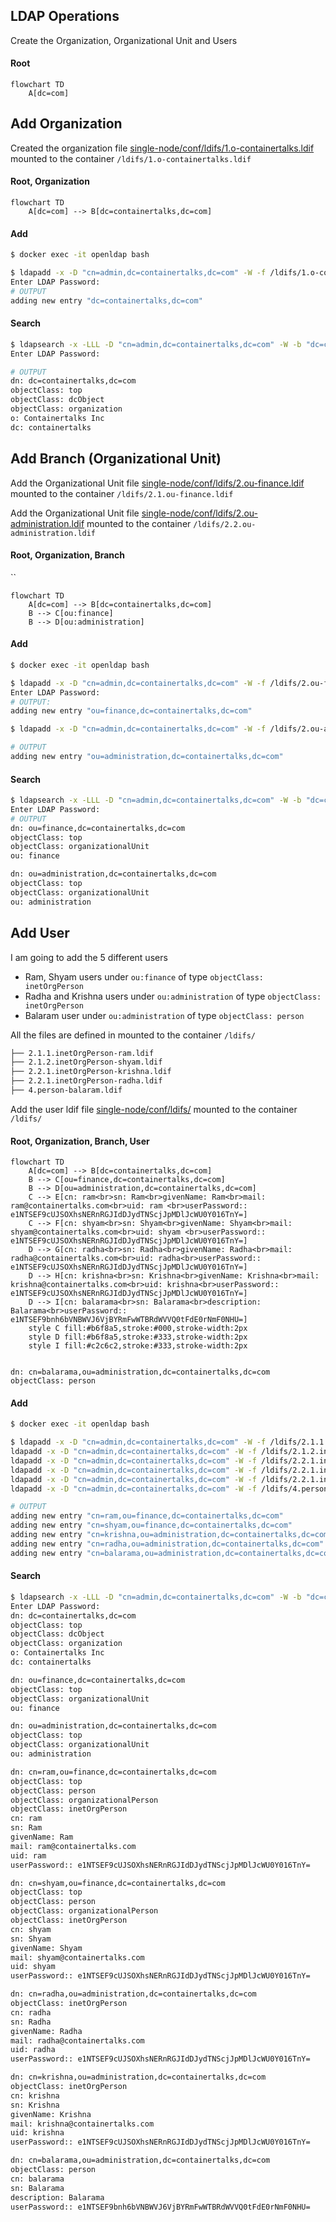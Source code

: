 ## LDAP Operations

Create the Organization, Organizational Unit and Users

#### Root
```mermaid
flowchart TD
    A[dc=com]
```
## Add Organization
Created the organization file [single-node/conf/ldifs/1.o-containertalks.ldif](https://github.com/jinnabaalu/openldap-tutorial/blob/main/single-node/conf/ldifs/1.o-containertalks.ldif) mounted to the container `/ldifs/1.o-containertalks.ldif`

#### Root, Organization
```mermaid
flowchart TD
    A[dc=com] --> B[dc=containertalks,dc=com]
```
#### Add
```bash
$ docker exec -it openldap bash

$ ldapadd -x -D "cn=admin,dc=containertalks,dc=com" -W -f /ldifs/1.o-containertalks.ldif 
Enter LDAP Password: 
# OUTPUT
adding new entry "dc=containertalks,dc=com"
```

#### Search 
```bash
$ ldapsearch -x -LLL -D "cn=admin,dc=containertalks,dc=com" -W -b "dc=containertalks,dc=com" "(objectClass=*)"
Enter LDAP Password: 

# OUTPUT
dn: dc=containertalks,dc=com
objectClass: top
objectClass: dcObject
objectClass: organization
o: Containertalks Inc
dc: containertalks
```
## Add Branch (Organizational Unit)

Add the Organizational Unit file [single-node/conf/ldifs/2.ou-finance.ldif](https://github.com/jinnabaalu/openldap-tutorial/blob/main/single-node/conf/ldifs/2.1.ou-finance.ldif ) mounted to the container `/ldifs/2.1.ou-finance.ldif`

Add the Organizational Unit file [single-node/conf/ldifs/2.ou-administration.ldif](https://github.com/jinnabaalu/openldap-tutorial/blob/main/single-node/conf/ldifs/2.2.ou-administration.ldif ) mounted to the container `/ldifs/2.2.ou-administration.ldif`

#### Root, Organization, Branch
``
```mermaid
flowchart TD
    A[dc=com] --> B[dc=containertalks,dc=com]
    B --> C[ou:finance]
    B --> D[ou:administration]
```
#### Add
```bash
$ docker exec -it openldap bash

$ ldapadd -x -D "cn=admin,dc=containertalks,dc=com" -W -f /ldifs/2.ou-finance.ldif 
Enter LDAP Password: 
# OUTPUT:
adding new entry "ou=finance,dc=containertalks,dc=com"

$ ldapadd -x -D "cn=admin,dc=containertalks,dc=com" -W -f /ldifs/2.ou-administration.ldif

# OUTPUT
adding new entry "ou=administration,dc=containertalks,dc=com"
```
#### Search 
```bash
$ ldapsearch -x -LLL -D "cn=admin,dc=containertalks,dc=com" -W -b "dc=containertalks,dc=com" "(objectClass=organizationalUnit)"
Enter LDAP Password: 
# OUTPUT
dn: ou=finance,dc=containertalks,dc=com
objectClass: top
objectClass: organizationalUnit
ou: finance

dn: ou=administration,dc=containertalks,dc=com
objectClass: top
objectClass: organizationalUnit
ou: administration
```

## Add User
I am going to add the 5 different users
- Ram, Shyam users under `ou:finance` of type `objectClass: inetOrgPerson`
- Radha and Krishna users under `ou:administration` of type `objectClass: inetOrgPerson`
- Balaram user under `ou:administration` of type `objectClass: person`

All the files are defined in []() mounted to the container `/ldifs/`
```bash
├── 2.1.1.inetOrgPerson-ram.ldif
├── 2.1.2.inetOrgPerson-shyam.ldif
├── 2.2.1.inetOrgPerson-krishna.ldif
├── 2.2.1.inetOrgPerson-radha.ldif
├── 4.person-balaram.ldif
```

Add the user ldif file [single-node/conf/ldifs/](https://github.com/jinnabaalu/openldap-tutorial/blob/main/single-node/conf/ldifs/2.2.ou-administration.ldif ) mounted to the container `/ldifs/`



#### Root, Organization, Branch, User
```mermaid
flowchart TD
    A[dc=com] --> B[dc=containertalks,dc=com]
    B --> C[ou=finance,dc=containertalks,dc=com]
    B --> D[ou=administration,dc=containertalks,dc=com]
    C --> E[cn: ram<br>sn: Ram<br>givenName: Ram<br>mail: ram@containertalks.com<br>uid: ram <br>userPassword:: e1NTSEF9cUJSOXhsNERnRGJIdDJydTNScjJpMDlJcWU0Y016TnY=]
    C --> F[cn: shyam<br>sn: Shyam<br>givenName: Shyam<br>mail: shyam@containertalks.com<br>uid: shyam <br>userPassword:: e1NTSEF9cUJSOXhsNERnRGJIdDJydTNScjJpMDlJcWU0Y016TnY=]
    D --> G[cn: radha<br>sn: Radha<br>givenName: Radha<br>mail: radha@containertalks.com<br>uid: radha<br>userPassword:: e1NTSEF9cUJSOXhsNERnRGJIdDJydTNScjJpMDlJcWU0Y016TnY=]
    D --> H[cn: krishna<br>sn: Krishna<br>givenName: Krishna<br>mail: krishna@containertalks.com<br>uid: krishna<br>userPassword:: e1NTSEF9cUJSOXhsNERnRGJIdDJydTNScjJpMDlJcWU0Y016TnY=]
    D --> I[cn: balarama<br>sn: Balarama<br>description: Balarama<br>userPassword:: e1NTSEF9bnh6bVNBWVJ6VjBYRmFwWTBRdWVVQ0tFdE0rNmF0NHU=]
    style C fill:#b6f8a5,stroke:#000,stroke-width:2px
    style D fill:#b6f8a5,stroke:#333,stroke-width:2px
    style I fill:#c2c6c2,stroke:#333,stroke-width:2px


dn: cn=balarama,ou=administration,dc=containertalks,dc=com
objectClass: person

```

#### Add
```bash
$ docker exec -it openldap bash

$ ldapadd -x -D "cn=admin,dc=containertalks,dc=com" -W -f /ldifs/2.1.1.inetOrgPerson-ram.ldif
ldapadd -x -D "cn=admin,dc=containertalks,dc=com" -W -f /ldifs/2.1.2.inetOrgPerson-shyam.ldif
ldapadd -x -D "cn=admin,dc=containertalks,dc=com" -W -f /ldifs/2.2.1.inetOrgPerson-krishna.ldif
ldapadd -x -D "cn=admin,dc=containertalks,dc=com" -W -f /ldifs/2.2.1.inetOrgPerson-radha.ldif
ldapadd -x -D "cn=admin,dc=containertalks,dc=com" -W -f /ldifs/2.2.1.inetOrgPerson-radha.ldif
ldapadd -x -D "cn=admin,dc=containertalks,dc=com" -W -f /ldifs/4.person-balaram.ldif

# OUTPUT
adding new entry "cn=ram,ou=finance,dc=containertalks,dc=com"
adding new entry "cn=shyam,ou=finance,dc=containertalks,dc=com"
adding new entry "cn=krishna,ou=administration,dc=containertalks,dc=com"
adding new entry "cn=radha,ou=administration,dc=containertalks,dc=com"
adding new entry "cn=balarama,ou=administration,dc=containertalks,dc=com"
```

#### Search 
```bash
$ ldapsearch -x -LLL -D "cn=admin,dc=containertalks,dc=com" -W -b "dc=containertalks,dc=com" "(objectClass=*)"
Enter LDAP Password: 
dn: dc=containertalks,dc=com
objectClass: top
objectClass: dcObject
objectClass: organization
o: Containertalks Inc
dc: containertalks

dn: ou=finance,dc=containertalks,dc=com
objectClass: top
objectClass: organizationalUnit
ou: finance

dn: ou=administration,dc=containertalks,dc=com
objectClass: top
objectClass: organizationalUnit
ou: administration

dn: cn=ram,ou=finance,dc=containertalks,dc=com
objectClass: top
objectClass: person
objectClass: organizationalPerson
objectClass: inetOrgPerson
cn: ram
sn: Ram
givenName: Ram
mail: ram@containertalks.com
uid: ram
userPassword:: e1NTSEF9cUJSOXhsNERnRGJIdDJydTNScjJpMDlJcWU0Y016TnY=

dn: cn=shyam,ou=finance,dc=containertalks,dc=com
objectClass: top
objectClass: person
objectClass: organizationalPerson
objectClass: inetOrgPerson
cn: shyam
sn: Shyam
givenName: Shyam
mail: shyam@containertalks.com
uid: shyam
userPassword:: e1NTSEF9cUJSOXhsNERnRGJIdDJydTNScjJpMDlJcWU0Y016TnY=

dn: cn=radha,ou=administration,dc=containertalks,dc=com
objectClass: inetOrgPerson
cn: radha
sn: Radha
givenName: Radha
mail: radha@containertalks.com
uid: radha
userPassword:: e1NTSEF9cUJSOXhsNERnRGJIdDJydTNScjJpMDlJcWU0Y016TnY=

dn: cn=krishna,ou=administration,dc=containertalks,dc=com
objectClass: inetOrgPerson
cn: krishna
sn: Krishna
givenName: Krishna
mail: krishna@containertalks.com
uid: krishna
userPassword:: e1NTSEF9cUJSOXhsNERnRGJIdDJydTNScjJpMDlJcWU0Y016TnY=

dn: cn=balarama,ou=administration,dc=containertalks,dc=com
objectClass: person
cn: balarama
sn: Balarama
description: Balarama
userPassword:: e1NTSEF9bnh6bVNBWVJ6VjBYRmFwWTBRdWVVQ0tFdE0rNmF0NHU=
```